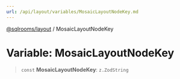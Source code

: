 ```yaml
---
url: /api/layout/variables/MosaicLayoutNodeKey.md
---
```

[@sqlrooms/layout](../index.md) / MosaicLayoutNodeKey

# Variable: MosaicLayoutNodeKey

> `const` **MosaicLayoutNodeKey**: `z.ZodString`
